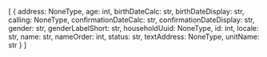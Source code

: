 [
  {
    address: NoneType,
    age: int,
    birthDateCalc: str,
    birthDateDisplay: str,
    calling: NoneType,
    confirmationDateCalc: str,
    confirmationDateDisplay: str,
    gender: str,
    genderLabelShort: str,
    householdUuid: NoneType,
    id: int,
    locale: str,
    name: str,
    nameOrder: int,
    status: str,
    textAddress: NoneType,
    unitName: str
  }
]